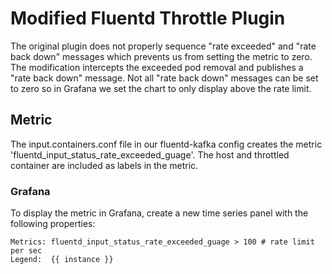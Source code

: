 # Modified Fluentd Throttle Plugin

The original plugin does not properly sequence "rate exceeded" and "rate back down" messages which prevents us from setting the metric to zero. 
The modification intercepts the exceeded pod removal and publishes a "rate back down" message. Not all "rate back down" messages can be set to zero so in Grafana we set the chart to only display above the rate limit.

## Metric 

The input.containers.conf file in our fluentd-kafka config creates the metric 'fluentd_input_status_rate_exceeded_guage'. The host and throttled container are included as labels in the metric.

### Grafana 

To display the metric in Grafana, create a new time series panel with the following properties:

```
Metrics: fluentd_input_status_rate_exceeded_guage > 100 # rate limit per sec
Legend:  {{ instance }} 
```
